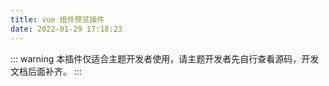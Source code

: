 ```yaml
---
title: vue 组件预览插件
date: 2022-01-29 17:18:23
---
```


::: warning
本插件仅适合主题开发者使用，请主题开发者先自行查看源码，开发文档后面补齐。
:::
